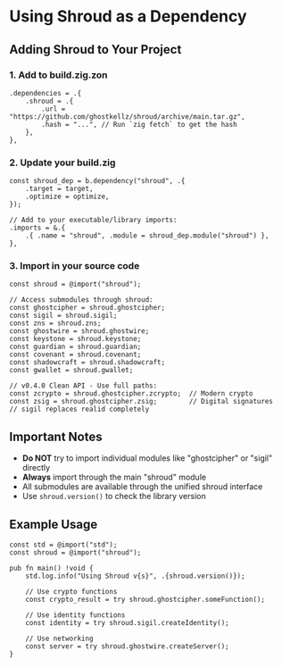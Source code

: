 # Using Shroud as a Dependency

## Adding Shroud to Your Project

### 1. Add to build.zig.zon

```zig
.dependencies = .{
    .shroud = .{
        .url = "https://github.com/ghostkellz/shroud/archive/main.tar.gz",
        .hash = "...", // Run `zig fetch` to get the hash
    },
},
```

### 2. Update your build.zig

```zig
const shroud_dep = b.dependency("shroud", .{
    .target = target,
    .optimize = optimize,
});

// Add to your executable/library imports:
.imports = &.{
    .{ .name = "shroud", .module = shroud_dep.module("shroud") },
},
```

### 3. Import in your source code

```zig
const shroud = @import("shroud");

// Access submodules through shroud:
const ghostcipher = shroud.ghostcipher;
const sigil = shroud.sigil;
const zns = shroud.zns;
const ghostwire = shroud.ghostwire;
const keystone = shroud.keystone;
const guardian = shroud.guardian;
const covenant = shroud.covenant;
const shadowcraft = shroud.shadowcraft;
const gwallet = shroud.gwallet;

// v0.4.0 Clean API - Use full paths:
const zcrypto = shroud.ghostcipher.zcrypto;  // Modern crypto
const zsig = shroud.ghostcipher.zsig;        // Digital signatures  
// sigil replaces realid completely
```

## Important Notes

- **Do NOT** try to import individual modules like "ghostcipher" or "sigil" directly
- **Always** import through the main "shroud" module
- All submodules are available through the unified shroud interface
- Use `shroud.version()` to check the library version

## Example Usage

```zig
const std = @import("std");
const shroud = @import("shroud");

pub fn main() !void {
    std.log.info("Using Shroud v{s}", .{shroud.version()});
    
    // Use crypto functions
    const crypto_result = try shroud.ghostcipher.someFunction();
    
    // Use identity functions  
    const identity = try shroud.sigil.createIdentity();
    
    // Use networking
    const server = try shroud.ghostwire.createServer();
}
```